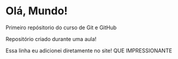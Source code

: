 # Olá, Mundo!
 Primeiro repósitorio do curso de Git e GitHub

Repositório criado durante uma aula!

Essa linha eu adicionei diretamente no site! QUE IMPRESSIONANTE
 